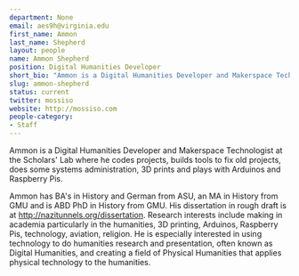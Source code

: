 ```yaml
---
department: None
email: aes9h@virginia.edu
first_name: Ammon
last_name: Shepherd
layout: people
name: Ammon Shepherd
position: Digital Humanities Developer
short_bio: "Ammon is a Digital Humanities Developer and Makerspace Technologist at the Scholars' Lab where he codes projects, builds tools to fix old projects, does some systems administration, 3D prints and plays with Arduinos and Raspberry Pis."
slug: ammon-shepherd
status: current
twitter: mossiso
website: http://mossiso.com
people-category:
- Staff
---
```


Ammon is a Digital Humanities Developer and Makerspace Technologist at the Scholars' Lab where he codes projects, builds tools to fix old projects, does some systems administration, 3D prints and plays with Arduinos and Raspberry Pis.

Ammon has BA's in History and German from ASU, an MA in History from GMU and is ABD PhD in History from GMU. His dissertation in rough draft is at http://nazitunnels.org/dissertation. Research interests include making in academia particularly in the humanities, 3D printing, Arduinos, Raspberry Pis, technology, aviation, religion. He is especially interested in using technology to do humanities research and presentation, often known as Digital Humanities, and creating a field of Physical Humanities that applies physical technology to the humanities.
